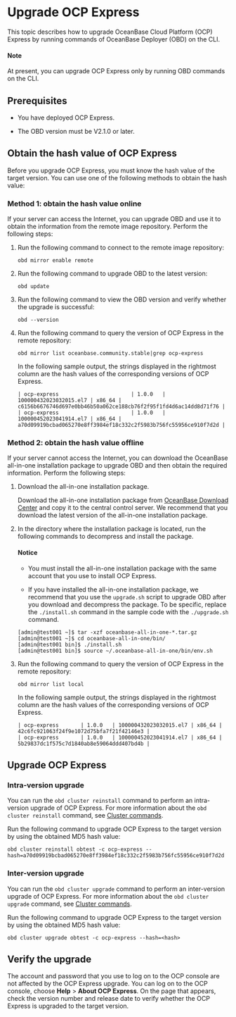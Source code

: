 # Upgrade OCP Express

This topic describes how to upgrade OceanBase Cloud Platform (OCP) Express by running commands of OceanBase Deployer (OBD) on the CLI.

<main id="notice" type='explain'>
  <h4>Note</h4>
  <p>At present, you can upgrade OCP Express only by running OBD commands on the CLI. </p>
</main>

## Prerequisites

* You have deployed OCP Express.

* The OBD version must be V2.1.0 or later.

## Obtain the hash value of OCP Express

Before you upgrade OCP Express, you must know the hash value of the target version. You can use one of the following methods to obtain the hash value:

### Method 1: obtain the hash value online

If your server can access the Internet, you can upgrade OBD and use it to obtain the information from the remote image repository. Perform the following steps:

1. Run the following command to connect to the remote image repository:

   ```shell
   obd mirror enable remote
   ```

2. Run the following command to upgrade OBD to the latest version:

   ```shell
   obd update
   ```

3. Run the following command to view the OBD version and verify whether the upgrade is successful:

   ```shell
   obd --version
   ```

4. Run the following command to query the version of OCP Express in the remote repository:

   ```shell
   obd mirror list oceanbase.community.stable|grep ocp-express
   ```

   In the following sample output, the strings displayed in the rightmost column are the hash values of the corresponding versions of OCP Express.

   ```shell
   | ocp-express                       | 1.0.0   | 100000432023032015.el7 | x86_64 | c6156b6676746d697e0bb46b50a062ce188cb76f2f95f1fd4d6ac14dd8d71f76 |
   | ocp-express                       | 1.0.0   | 100000452023041914.el7 | x86_64 | a70d09919bcbad065270e8ff3984ef18c332c2f5983b756fc55956ce910f7d2d |
   ```

### Method 2: obtain the hash value offline

If your server cannot access the Internet, you can download the OceanBase all-in-one installation package to upgrade OBD and then obtain the required information. Perform the following steps:

1. Download the all-in-one installation package.

   Download the all-in-one installation package from [OceanBase Download Center](https://www.oceanbase.com/softwarecenter) and copy it to the central control server. We recommend that you download the latest version of the all-in-one installation package.

2. In the directory where the installation package is located, run the following commands to decompress and install the package.

   <main id="notice" type='notice'>
      <h4>Notice</h4>
      <ul>
      <li>
      <p>You must install the all-in-one installation package with the same account that you use to install OCP Express.</p>
      </li>
      <li>
      <p>If you have installed the all-in-one installation package, we recommend that you use the <code>upgrade.sh</code> script to upgrade OBD after you download and decompress the package. To be specific, replace the <code>./install.sh</code> command in the sample code with the <code>./upgrade.sh</code> command.</p>
      </li>
      </ul>
   </main>

   ```shell
   [admin@test001 ~]$ tar -xzf oceanbase-all-in-one-*.tar.gz
   [admin@test001 ~]$ cd oceanbase-all-in-one/bin/
   [admin@test001 bin]$ ./install.sh
   [admin@test001 bin]$ source ~/.oceanbase-all-in-one/bin/env.sh
   ```

3. Run the following command to query the version of OCP Express in the remote repository:

   ```shell
   obd mirror list local
   ```

   In the following sample output, the strings displayed in the rightmost column are the hash values of the corresponding versions of OCP Express.

   ```shell
   | ocp-express       | 1.0.0   | 100000432023032015.el7 | x86_64 | 42c6fc921063f24f9e1072d75bfa7f21f42146e3 |
   | ocp-express       | 1.0.0   | 100000452023041914.el7 | x86_64 | 5b29837dc1f575c7d1840ab8e59064ddd407bd4b |
   ```

## Upgrade OCP Express

### Intra-version upgrade

You can run the `obd cluster reinstall` command to perform an intra-version upgrade of OCP Express. For more information about the `obd cluster reinstall` command, see [Cluster commands](../300.obd-command/100.cluster-command-groups.md).

Run the following command to upgrade OCP Express to the target version by using the obtained MD5 hash value:

```shell
obd cluster reinstall obtest -c ocp-express --hash=a70d09919bcbad065270e8ff3984ef18c332c2f5983b756fc55956ce910f7d2d
```

### Inter-version upgrade

You can run the `obd cluster upgrade` command to perform an inter-version upgrade of OCP Express. For more information about the `obd cluster upgrade` command, see [Cluster commands](../300.obd-command/100.cluster-command-groups.md).

Run the following command to upgrade OCP Express to the target version by using the obtained MD5 hash value:

```shell
obd cluster upgrade obtest -c ocp-express --hash=<hash>
```

## Verify the upgrade

The account and password that you use to log on to the OCP console are not affected by the OCP Express upgrade. You can log on to the OCP console, choose **Help** > **About OCP Express**. On the page that appears, check the version number and release date to verify whether the OCP Express is upgraded to the target version.
